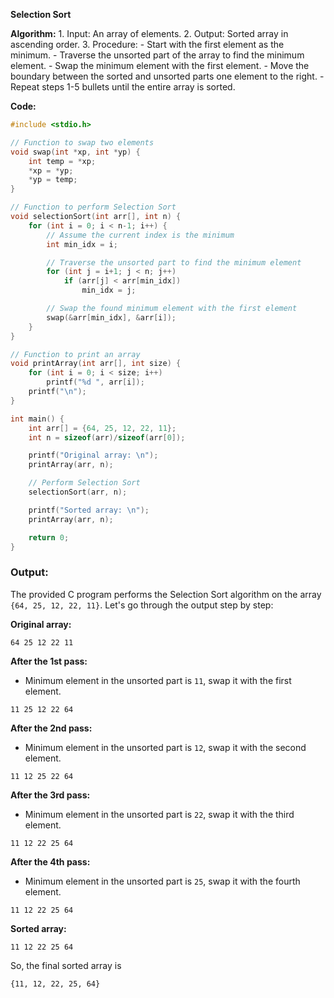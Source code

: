 **Selection Sort**

**Algorithm:**
1. Input: An array of elements.
2. Output: Sorted array in ascending order.
3. Procedure:
	- Start with the first element as the minimum.
	- Traverse the unsorted part of the array to find the minimum element.
	- Swap the minimum element with the first element.
	- Move the boundary between the sorted and unsorted parts one element to the right.
	- Repeat steps 1-5 bullets until the entire array is sorted.

**Code:**

```c
#include <stdio.h>

// Function to swap two elements
void swap(int *xp, int *yp) {
    int temp = *xp;
    *xp = *yp;
    *yp = temp;
}

// Function to perform Selection Sort
void selectionSort(int arr[], int n) {
    for (int i = 0; i < n-1; i++) {
        // Assume the current index is the minimum
        int min_idx = i;

        // Traverse the unsorted part to find the minimum element
        for (int j = i+1; j < n; j++)
            if (arr[j] < arr[min_idx])
                min_idx = j;

        // Swap the found minimum element with the first element
        swap(&arr[min_idx], &arr[i]);
    }
}

// Function to print an array
void printArray(int arr[], int size) {
    for (int i = 0; i < size; i++)
        printf("%d ", arr[i]);
    printf("\n");
}

int main() {
    int arr[] = {64, 25, 12, 22, 11};
    int n = sizeof(arr)/sizeof(arr[0]);

    printf("Original array: \n");
    printArray(arr, n);

    // Perform Selection Sort
    selectionSort(arr, n);

    printf("Sorted array: \n");
    printArray(arr, n);

    return 0;
}
```

### Output:

The provided C program performs the Selection Sort algorithm on the array `{64, 25, 12, 22, 11}`. Let's go through the output step by step:


**Original array:**
```
64 25 12 22 11
```

**After the 1st pass:**
- Minimum element in the unsorted part is `11`, swap it with the first element.
```
11 25 12 22 64
```

**After the 2nd pass:**
- Minimum element in the unsorted part is `12`, swap it with the second element.
```
11 12 25 22 64
```

**After the 3rd pass:**
- Minimum element in the unsorted part is `22`, swap it with the third element.
```
11 12 22 25 64
```

**After the 4th pass:**
- Minimum element in the unsorted part is `25`, swap it with the fourth element.
```
11 12 22 25 64
```


**Sorted array:**
```
11 12 22 25 64
```

So, the final sorted array is 
```
{11, 12, 22, 25, 64}
```
